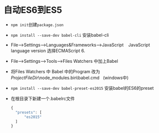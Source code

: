 # 自动ES6到ES5

* `npm init`创建`package.json`

* `npm install --save-dev babel-cli` 安装babel-cli

* File-->Settings-->Languages&Frameworks-->JavaScript    JavaScript language version 选择ECMAScript 6.

* File-->Settings-->Tools-->Files Watchers 中加上Babel

* 将Files Watchers 中 Babel 中的Program 改为$ProjectFileDir$\node_modules\.bin\babel.cmd   (windows中)

* `npm install --save-dev babel-preset-es2015` 安装babel的ES6的preset

* 在根目录下新建一个.babelrc文件

  ```javascript
  {
  	"presets": [
  		"es2015"
  	]
  }
  ```


